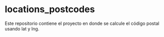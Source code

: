 # locations_postcodes
Este repositorio contiene el proyecto en donde se calcule el código postal usando lat y lng.

